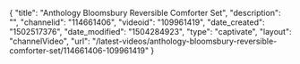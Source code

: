 {
    "title": "Anthology Bloomsbury Reversible Comforter Set",
    "description": "",
    "channelid": "114661406",
    "videoid": "109961419",
    "date_created": "1502517376",
    "date_modified": "1504284923",
    "type": "captivate",
    "layout": "channelVideo",
    "url": "\/latest-videos\/anthology-bloomsbury-reversible-comforter-set\/114661406-109961419"
}